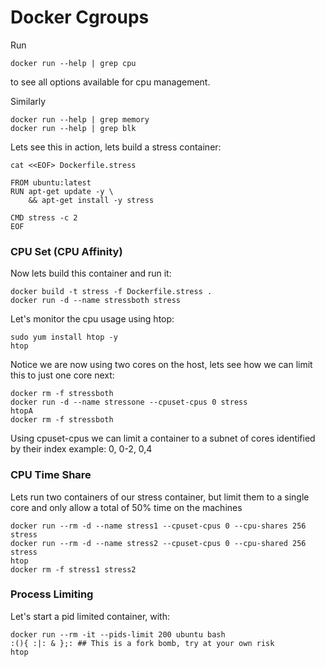 # Docker Cgroups

Run

```
docker run --help | grep cpu
```
to see all options available for cpu management.

Similarly

```
docker run --help | grep memory
docker run --help | grep blk
```
Lets see this in action, lets build a stress container:

```
cat <<EOF> Dockerfile.stress

FROM ubuntu:latest
RUN apt-get update -y \
    && apt-get install -y stress

CMD stress -c 2
EOF
```

### CPU Set (CPU Affinity)

Now lets build this container and run it:

```
docker build -t stress -f Dockerfile.stress .
docker run -d --name stressboth stress
```
Let's monitor the cpu usage using htop:

```
sudo yum install htop -y
htop
```

Notice we are now using two cores on the host, lets see how we can limit this to just one core next:

```
docker rm -f stressboth
docker run -d --name stressone --cpuset-cpus 0 stress
htopA
docker rm -f stressboth
```

Using cpuset-cpus we can limit a container to a subnet of cores identified by their index example: 0, 0-2, 0,4


### CPU Time Share

Lets run two containers of our stress container, but limit them to a single core and only allow a total of 50% time on the machines

```
docker run --rm -d --name stress1 --cpuset-cpus 0 --cpu-shares 256 stress
docker run --rm -d --name stress2 --cpuset-cpus 0 --cpu-shared 256 stress
htop
docker rm -f stress1 stress2
```

### Process Limiting

Let's start a pid limited container, with:

```
docker run --rm -it --pids-limit 200 ubuntu bash
:(){ :|: & };: ## This is a fork bomb, try at your own risk
htop
```
